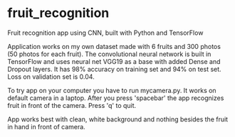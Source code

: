 # fruit_recognition
Fruit recognition app using CNN, built with Python and TensorFlow

Application works on my own dataset made with 6 fruits and 300 photos (50 photos for each fruit).
The convolutional neural network is built in TensorFlow and uses neural net VGG19 as a base with added Dense and Dropout layers.
It has 98% accuracy on training set and 94% on test set. Loss on validation set is 0.04.

To try app on your computer you have to run mycamera.py. It works on default camera in a laptop.
After you press 'spacebar' the app recognizes fruit in front of the camera. Press 'q' to quit.

App works best with clean, white background and nothing besides the fruit in hand in front of camera.
